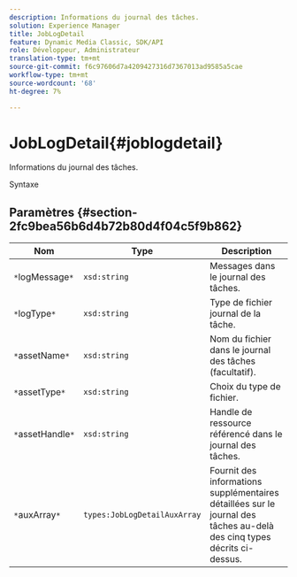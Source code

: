 ```yaml
---
description: Informations du journal des tâches.
solution: Experience Manager
title: JobLogDetail
feature: Dynamic Media Classic, SDK/API
role: Développeur, Administrateur
translation-type: tm+mt
source-git-commit: f6c97606d7a4209427316d7367013ad9585a5cae
workflow-type: tm+mt
source-wordcount: '68'
ht-degree: 7%

---
```



# JobLogDetail{#joblogdetail}

Informations du journal des tâches.

Syntaxe

## Paramètres {#section-2fc9bea56b6d4b72b80d4f04c5f9b862}

| Nom | Type | Description |
|---|---|---|
| `*`logMessage`*` | `xsd:string` | Messages dans le journal des tâches. |
| `*`logType`*` | `xsd:string` | Type de fichier journal de la tâche. |
| `*`assetName`*` | `xsd:string` | Nom du fichier dans le journal des tâches (facultatif). |
| `*`assetType`*` | `xsd:string` | Choix du type de fichier. |
| `*`assetHandle`*` | `xsd:string` | Handle de ressource référencé dans le journal des tâches. |
| `*`auxArray`*` | `types:JobLogDetailAuxArray` | Fournit des informations supplémentaires détaillées sur le journal des tâches au-delà des cinq types décrits ci-dessus. |

